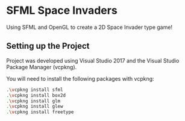 # SFML Space Invaders
Using SFML and OpenGL to create a 2D Space Invader type game!

## Setting up the Project

Project was developed using Visual Studio 2017 and the Visual Studio Package Manager (vcpkng).

You will need to install the following packages with vcpkng:

```bash
.\vcpkng install sfml
.\vcpkng install box2d
.\vcpkng install glm
.\vcpkng install glew
.\vcpkng install freetype
```